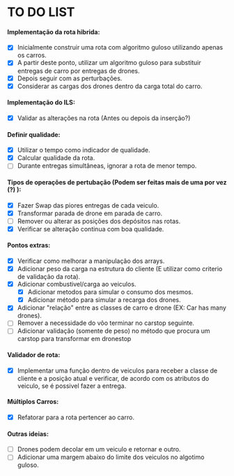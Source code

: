 # TO DO LIST
#### Implementação da rota hibrida:
- [X] Inicialmente construir uma rota com algoritmo guloso utilizando apenas os carros.
- [X] A partir deste ponto, utilizar um algoritmo guloso para substituir entregas de carro por entregas de drones.
- [X] Depois seguir com as perturbações.
- [X] Considerar as cargas dos drones dentro da carga total do carro.

#### Implementação do ILS:
- [X] Validar as alterações na rota (Antes ou depois da inserção?)

#### Definir qualidade:
- [X] Utilizar o tempo como indicador de qualidade.
- [X] Calcular qualidade da rota.
- [ ] Durante entregas simultâneas, ignorar a rota de menor tempo.

#### Tipos de operações de pertubação (Podem ser feitas mais de uma por vez (?) ):
- [X] Fazer Swap das piores entregas de cada veiculo.
- [X] Transformar parada de drone em parada de carro.
- [ ] Remover ou alterar as posições dos depósitos nas rotas.
- [X] Verificar se alteração continua com boa qualidade.

#### Pontos extras:
- [X] Verificar como melhorar a manipulação dos arrays.
- [X] Adicionar peso da carga na estrutura do cliente (E utilizar como criterio de validação da rota).
- [X] Adicionar combustivel/carga ao veiculos.
    - [X] Adicionar metodos para simular o consumo dos mesmos.
    - [X] Adicionar método para simular a recarga dos drones.
- [X] Adicionar "relação" entre as classes de carro e drone (EX: Car has many drones).
- [ ] Remover a necessidade do vôo terminar no carstop seguinte.
- [ ] Adicionar validação (somente de peso) no método que procura um carstop para transformar em dronestop

#### Validador de rota:
- [X] Implementar uma função dentro de veiculos para receber a classe de cliente e a posição atual e verificar, de acordo com os atributos do veiculo, se é possivel fazer a entrega.

#### Múltiplos Carros:
- [X] Refatorar para a rota pertencer ao carro.

#### Outras ideias:
- [ ] Drones podem decolar em um veiculo e retornar e outro.
- [ ] Adicionar uma margem abaixo do limite dos veiculos no algotimo guloso.
